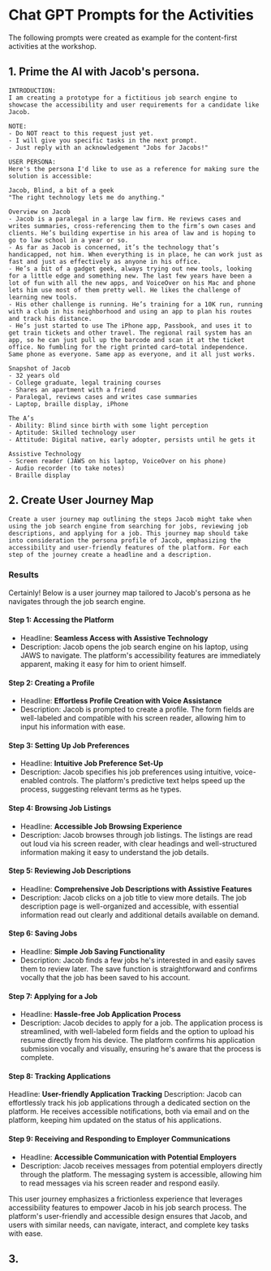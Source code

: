 # Chat GPT Prompts for the Activities
The following prompts were created as example for the content-first activities at the workshop. 

## 1. Prime the AI with Jacob's persona.
```
INTRODUCTION:
I am creating a prototype for a fictitious job search engine to showcase the accessibility and user requirements for a candidate like Jacob. 

NOTE:
- Do NOT react to this request just yet.
- I will give you specific tasks in the next prompt.
- Just reply with an acknowledgement "Jobs for Jacobs!" 

USER PERSONA:
Here's the persona I'd like to use as a reference for making sure the solution is accessible:

Jacob, Blind, a bit of a geek
"The right technology lets me do anything."

Overview on Jacob
- Jacob is a paralegal in a large law firm. He reviews cases and writes summaries, cross-referencing them to the firm’s own cases and clients. He’s building expertise in his area of law and is hoping to go to law school in a year or so.
- As far as Jacob is concerned, it’s the technology that’s handicapped, not him. When everything is in place, he can work just as fast and just as effectively as anyone in his office.
- He’s a bit of a gadget geek, always trying out new tools, looking for a little edge and something new. The last few years have been a lot of fun with all the new apps, and VoiceOver on his Mac and phone lets him use most of them pretty well. He likes the challenge of learning new tools.
- His other challenge is running. He’s training for a 10K run, running with a club in his neighborhood and using an app to plan his routes and track his distance.
- He’s just started to use The iPhone app, Passbook, and uses it to get train tickets and other travel. The regional rail system has an app, so he can just pull up the barcode and scan it at the ticket office. No fumbling for the right printed card—total independence. Same phone as everyone. Same app as everyone, and it all just works.

Snapshot of Jacob
- 32 years old
- College graduate, legal training courses
- Shares an apartment with a friend
- Paralegal, reviews cases and writes case summaries
- Laptop, braille display, iPhone

The A’s
- Ability: Blind since birth with some light perception
- Aptitude: Skilled technology user
- Attitude: Digital native, early adopter, persists until he gets it

Assistive Technology
- Screen reader (JAWS on his laptop, VoiceOver on his phone)
- Audio recorder (to take notes)
- Braille display
```

## 2. Create User Journey Map

```
Create a user journey map outlining the steps Jacob might take when using the job search engine from searching for jobs, reviewing job descriptions, and applying for a job. This journey map should take into consideration the persona profile of Jacob, emphasizing the accessibility and user-friendly features of the platform. For each step of the journey create a headline and a description.
```
### Results

Certainly! Below is a user journey map tailored to Jacob's persona as he navigates through the job search engine.

#### Step 1: Accessing the Platform
- Headline: **Seamless Access with Assistive Technology**
- Description: Jacob opens the job search engine on his laptop, using JAWS to navigate. The platform's accessibility features are immediately apparent, making it easy for him to orient himself.

#### Step 2: Creating a Profile
- Headline: **Effortless Profile Creation with Voice Assistance**
- Description: Jacob is prompted to create a profile. The form fields are well-labeled and compatible with his screen reader, allowing him to input his information with ease.

#### Step 3: Setting Up Job Preferences
- Headline: **Intuitive Job Preference Set-Up**
- Description: Jacob specifies his job preferences using intuitive, voice-enabled controls. The platform's predictive text helps speed up the process, suggesting relevant terms as he types.

#### Step 4: Browsing Job Listings
- Headline: **Accessible Job Browsing Experience**
- Description: Jacob browses through job listings. The listings are read out loud via his screen reader, with clear headings and well-structured information making it easy to understand the job details.

#### Step 5: Reviewing Job Descriptions
- Headline: **Comprehensive Job Descriptions with Assistive Features**
- Description: Jacob clicks on a job title to view more details. The job description page is well-organized and accessible, with essential information read out clearly and additional details available on demand.

#### Step 6: Saving Jobs
- Headline: **Simple Job Saving Functionality**
- Description: Jacob finds a few jobs he's interested in and easily saves them to review later. The save function is straightforward and confirms vocally that the job has been saved to his account.

#### Step 7: Applying for a Job
- Headline: **Hassle-free Job Application Process**
- Description: Jacob decides to apply for a job. The application process is streamlined, with well-labeled form fields and the option to upload his resume directly from his device. The platform confirms his application submission vocally and visually, ensuring he's aware that the process is complete.

#### Step 8: Tracking Applications
Headline: **User-friendly Application Tracking**
Description: Jacob can effortlessly track his job applications through a dedicated section on the platform. He receives accessible notifications, both via email and on the platform, keeping him updated on the status of his applications.

#### Step 9: Receiving and Responding to Employer Communications
- Headline: **Accessible Communication with Potential Employers**
- Description: Jacob receives messages from potential employers directly through the platform. The messaging system is accessible, allowing him to read messages via his screen reader and respond easily.

This user journey emphasizes a frictionless experience that leverages accessibility features to empower Jacob in his job search process. The platform's user-friendly and accessible design ensures that Jacob, and users with similar needs, can navigate, interact, and complete key tasks with ease.

## 3. 
